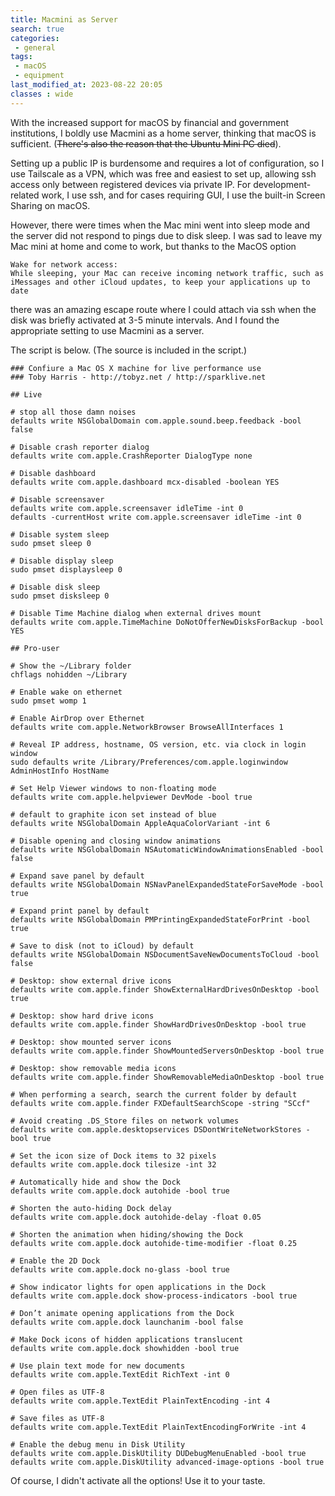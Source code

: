 ```yaml
---
title: Macmini as Server
search: true
categories:
 - general
tags:
 - macOS
 - equipment
last_modified_at: 2023-08-22 20:05
classes : wide
---
```


With the increased support for macOS by financial and government institutions, I boldly use Macmini as a home server, thinking that macOS is sufficient. (~~There's also the reason that the Ubuntu Mini PC died~~).

Setting up a public IP is burdensome and requires a lot of configuration, so I use Tailscale as a VPN, which was free and easiest to set up, allowing ssh access only between registered devices via private IP. For development-related work, I use ssh, and for cases requiring GUI, I use the built-in Screen Sharing on macOS. 

However, there were times when the Mac mini went into sleep mode and the server did not respond to pings due to disk sleep.  I was sad to leave my Mac mini at home and come to work, but thanks to the MacOS option

```
Wake for network access:
While sleeping, your Mac can receive incoming network traffic, such as iMessages and other iCloud updates, to keep your applications up to date
```

there was an amazing escape route where I could attach via ssh when the disk was briefly activated at 3-5 minute intervals. And I found the appropriate setting to use Macmini as a server.

The script is below. (The source is included in the script.)


```
### Confiure a Mac OS X machine for live performance use
### Toby Harris - http://tobyz.net / http://sparklive.net

## Live

# stop all those damn noises
defaults write NSGlobalDomain com.apple.sound.beep.feedback -bool false

# Disable crash reporter dialog
defaults write com.apple.CrashReporter DialogType none

# Disable dashboard
defaults write com.apple.dashboard mcx-disabled -boolean YES

# Disable screensaver
defaults write com.apple.screensaver idleTime -int 0
defaults -currentHost write com.apple.screensaver idleTime -int 0

# Disable system sleep
sudo pmset sleep 0

# Disable display sleep
sudo pmset displaysleep 0

# Disable disk sleep
sudo pmset disksleep 0

# Disable Time Machine dialog when external drives mount
defaults write com.apple.TimeMachine DoNotOfferNewDisksForBackup -bool YES

## Pro-user

# Show the ~/Library folder
chflags nohidden ~/Library

# Enable wake on ethernet
sudo pmset womp 1

# Enable AirDrop over Ethernet
defaults write com.apple.NetworkBrowser BrowseAllInterfaces 1

# Reveal IP address, hostname, OS version, etc. via clock in login window
sudo defaults write /Library/Preferences/com.apple.loginwindow AdminHostInfo HostName

# Set Help Viewer windows to non-floating mode
defaults write com.apple.helpviewer DevMode -bool true

# default to graphite icon set instead of blue
defaults write NSGlobalDomain AppleAquaColorVariant -int 6

# Disable opening and closing window animations
defaults write NSGlobalDomain NSAutomaticWindowAnimationsEnabled -bool false

# Expand save panel by default
defaults write NSGlobalDomain NSNavPanelExpandedStateForSaveMode -bool true

# Expand print panel by default
defaults write NSGlobalDomain PMPrintingExpandedStateForPrint -bool true

# Save to disk (not to iCloud) by default
defaults write NSGlobalDomain NSDocumentSaveNewDocumentsToCloud -bool false

# Desktop: show external drive icons
defaults write com.apple.finder ShowExternalHardDrivesOnDesktop -bool true

# Desktop: show hard drive icons
defaults write com.apple.finder ShowHardDrivesOnDesktop -bool true

# Desktop: show mounted server icons
defaults write com.apple.finder ShowMountedServersOnDesktop -bool true

# Desktop: show removable media icons
defaults write com.apple.finder ShowRemovableMediaOnDesktop -bool true

# When performing a search, search the current folder by default
defaults write com.apple.finder FXDefaultSearchScope -string "SCcf"

# Avoid creating .DS_Store files on network volumes
defaults write com.apple.desktopservices DSDontWriteNetworkStores -bool true

# Set the icon size of Dock items to 32 pixels
defaults write com.apple.dock tilesize -int 32

# Automatically hide and show the Dock
defaults write com.apple.dock autohide -bool true

# Shorten the auto-hiding Dock delay
defaults write com.apple.dock autohide-delay -float 0.05

# Shorten the animation when hiding/showing the Dock
defaults write com.apple.dock autohide-time-modifier -float 0.25

# Enable the 2D Dock
defaults write com.apple.dock no-glass -bool true

# Show indicator lights for open applications in the Dock
defaults write com.apple.dock show-process-indicators -bool true

# Don’t animate opening applications from the Dock
defaults write com.apple.dock launchanim -bool false

# Make Dock icons of hidden applications translucent
defaults write com.apple.dock showhidden -bool true

# Use plain text mode for new documents
defaults write com.apple.TextEdit RichText -int 0

# Open files as UTF-8
defaults write com.apple.TextEdit PlainTextEncoding -int 4

# Save files as UTF-8
defaults write com.apple.TextEdit PlainTextEncodingForWrite -int 4

# Enable the debug menu in Disk Utility
defaults write com.apple.DiskUtility DUDebugMenuEnabled -bool true
defaults write com.apple.DiskUtility advanced-image-options -bool true
```


Of course, I didn't activate all the options! Use it to your taste.